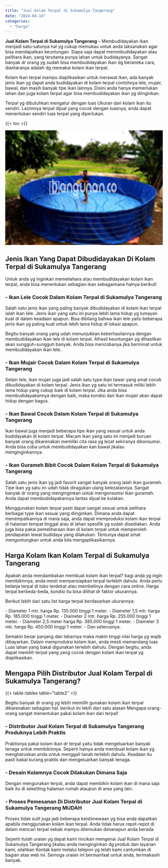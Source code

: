 ```yaml
---
title: "Jual Kolam Terpal di Sukamulya Tangerang"
date: "2024-04-14"
categories: 
  - "harga"
---
```


**Jual Kolam Terpal di Sukamulya Tangerang** – Membudidayakan ikan menjadi satu-satunya hal yg cukup memukau untuk anda laksanakan agar bisa mendapatkan keuntungan. Siapa saja dapat memmbudidayakan atau pelihara ikan, yang terutama punya lahan untuk budidayanya. Sangat banyak dr orang yg sudah bisa membudidayakan ikan dg beraneka cara, diantaranya adalah dg memakai kolam ikan terpal.

Kolam ikan terpal mampu diaplikasikan untuk merawat ikan, ada banyak jenis ikan yg dapat anda budidayakan di kolam terpal contohnya lele, mujair, bawal, dan masih banyak tipe ikan lainnya. Disini anda hanya memerlukan lahan dan juga kolam terpal agar bisa membudidayakan ikan yg diinginkan.

Terpal yg dibutuhkan mengatur dengan luas Ukuran dari kolam ikan itu sendiri. Lazimnya terpal dijual yang cocok dengan luasnya, anda dapat menentukan sendiri luas terpal yang diperlukan.

{{< toc >}}

![Jual Kolam Terpal di Sukamulya Tangerang](/images/jual-kolam-terpal-40.png)

## Jenis Ikan Yang Dapat Dibudidayakan Di Kolam Terpal di Sukamulya Tangerang

Untuk anda yg inginkan memeliahara atau membudidayakan kolam ikan terpal, anda bisa menentukan sebagian ikan sebagaimana halnya berikut!

### \- Ikan Lele Cocok Dalam Kolam Terpal di Sukamulya Tangerang

Salah satu jenis ikan yang paling banyak dibudidayakan di kolam ikan terpal ialah ikan lele. Jenis ikan yang satu ini punya lebih lama hidup yg lumayan kuat di dalam keadaan apapun. Bisa dibilang bahwa ikan lele yaitu beberapa jenis ikan yg paling kuat untuk lebih lama hidup di lokasi apapun.

Begitu banyak orang yang udah menunjukkan keberhasilannya dengan membudidayakan ikan lele di kolam terpal. Alhasil keuntungan yg dihasilkan akan sungguh-sungguh banyak. Anda bisa mencobanya jika berminat untuk membudidayakan ikan lele.

### \- Ikan Mujair Cocok Dalam Kolam Terpal di Sukamulya Tangerang

Selain lele, ikan mujair juga jadi salah satu type ikan tawar yang amat cocok dibudidayakan di kolam terpal. Jenis ikan yg satu ini termasuk miliki lebih lama hidup yang cukup baik di kolam terpal. Jika anda bisa membudidayakannya dengan baik, maka kondisi dari ikan mujair akan dapat hidup dengan bagus.

### \- Ikan Bawal Cocok Dalam Kolam Terpal di Sukamulya Tangerang

Ikan bawal juga menjadi beberapa tipe ikan yang sesuai untuk anda budidayakan di kolam terpal. Macam ikan yang satu ini menjadi buruan banyak orang dikarenakan memiliki cita rasa yg lezat sekiranya dikonsumsi. Anda bisa coba untuk membudidayakan kan bawal jikalau menginginkannya.

### \- Ikan Gurameh Bibit Cocok Dalam Kolam Terpal di Sukamulya Tangerang

Salah satu jenis ikan yg jadi favorit sangat banyak orang ialah ikan gurameh. Tipe ikan yg satu ini udah tidak diragukan ulang kelezatannya. Sangat banyak dr orang yang menginginkan untuk mengonsumsi ikan gurameh. Anda dapat membudidayakannya lantas dijual ke kulakan.

Menggunakan kolam terpal pasti dapat sangat sesuai untuk pelihara berbagai type ikan sesuai yang diinginkan. Dimana anda dapat menempatkannya di mana saja, anda dapat memproduksi kolam ikan terpal di halaman tempat tinggal atau di lahan spesifik yg sudah disediakan. Anda juga bisa pakai pemeliharaan ikan di kolam terpal untuk memperoleh pendapatan lewat budidaya yang dilakukan. Tentunya dapat amat menguntungkan untuk anda bila mengaplikasikannya.

## Harga Kolam Ikan Kolam Terpal di Sukamulya Tangerang

Apakah anda mendambakan membuat kolam ikan terpal? bagi anda yg ingin membikinnya, anda mesti mempersiapkan terpal terlebih dahulu. Anda perlu belanja terpal di toko terdekat atau membelinya dengan cara online. Harga terpal berbeda-beda, kondisi itu bisa dilihat dr faktor ukurannya.

Berikut lebih dari satu list harga terpal berdasarkan ukurannya:

\- Diameter 1 mtr. harga Rp. 135.000 tinggi 1 meter. - Diameter 1,5 mtr. harga Rp. 185.000 tinggi 1 meter. - Diameter 2 mtr. harga Rp. 255.000 tinggi 1 meter. - Diameter 2,5 meter harga Rp. 385.000 tinggi 1 meter. - Diameter 3 mtr. harga Rp. 450.000 tinggi 1 meter. - Dan seterusnya.

Semakin besar panjang dan lebarnya maka makin tinggi nilai harga yg wajib dibayarkan. Dalam memproduksi kolam ikan, anda mesti memandang luas Luas lahan yang bakal digunakan terlebih dahulu. Dengan begitu, anda dapat memilih terpal yang yang cocok dengan kolam ikan terpal yg diaplikasikan.

## Mengapa Pilih Distributor Jual Kolam Terpal di Sukamulya Tangerang?

{{< table-tables table="table2" >}}

Begitu banyak dr orang yg lebih memilih gunakan kolam ikan terpal dikarenakan sebagian hal. berikut ini lebih dari satu alasan Mengapa orang-orang sangat menentukan pakai kolam ikan dari terpal!

### \- Distributor Jual Kolam Terpal di Sukamulya Tangerang Produknya Lebih Praktis

Praktisnya pakai kolam ikan dr terpal yaitu tidak mengeluarkan banyak tenaga untuk membikinnya. Seperti halnya anda membuat kolam ikan yg mengharuskan anda untuk menggali tanah terlebih dahulu. Keadaan itu pasti bakal kurang praktis dan mengeluarkan banyak tenaga.

### \- Desain Kolamnya Cocok Dilakukan Dimana Saja

Dengan mengunakan terpal, anda dapat membikin kolam ikan di mana saja baik itu di sekeliling halaman rumah ataupun di area yang lain.

### \- Proses Pemesanan Di Distributor Jual Kolam Terpal di Sukamulya Tangerang MUDAH

Proses tidak sulit juga jadi beberapa keistimewaan yg bisa anda dapatkan apabila menggunakan kolam ikan terpal. Anda tidak harus repot-repot di dalam mencari terpal sebab mampu ditemukan dimanapun anda berada.

Seperti itulah uraian yg dapat kami rincikan mengenai Jual Kolam Terpal di Sukamulya Tangerang jikalau anda menginginkan dg produk dan layanan kami, silahkan Kontak kami melalui telepon yg telah kami cantumkan di bagian atas web ini. Semoga uraian ini bermanfaat untuk anda, terimakasih banyak.
